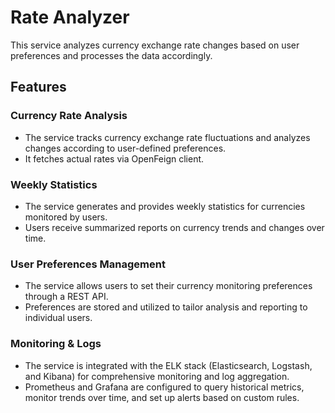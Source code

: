 # Rate Analyzer

This service analyzes currency exchange rate changes based on user preferences and processes the data accordingly.

## Features

### Currency Rate Analysis

- The service tracks currency exchange rate fluctuations and analyzes changes according to user-defined preferences.
- It fetches actual rates via OpenFeign client.

### Weekly Statistics

- The service generates and provides weekly statistics for currencies monitored by users.
- Users receive summarized reports on currency trends and changes over time.

### User Preferences Management

- The service allows users to set their currency monitoring preferences through a REST API.
- Preferences are stored and utilized to tailor analysis and reporting to individual users.

### Monitoring & Logs

- The service is integrated with the ELK stack (Elasticsearch, Logstash, and Kibana) for comprehensive monitoring and log aggregation.
- Prometheus and Grafana are configured to query historical metrics, monitor trends over time, and set up alerts based on custom rules.